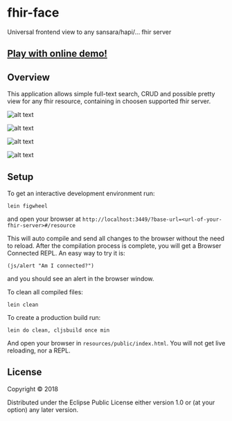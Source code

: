 # fhir-face

Universal frontend view to any sansara/hapi/... fhir server

## [Play with online demo!](https://codepen.io/Ivana-/project/full/DQNzwY/)

## Overview

This application allows simple full-text search, CRUD and possible pretty view
for any fhir resource, containing in choosen supported fhir server.
 
![alt text](https://user-images.githubusercontent.com/10473034/45783479-9199cb80-bc6e-11e8-959b-90f46b4c5a45.png "Reference graph view")

![alt text](https://user-images.githubusercontent.com/10473034/45785396-d0328480-bc74-11e8-8eaa-4fdfb54902b8.png "Resource grid view")

![alt text](https://user-images.githubusercontent.com/10473034/45785400-d4f73880-bc74-11e8-974b-e6616280ae87.png "Resource edit view")

![alt text](https://user-images.githubusercontent.com/10473034/45785406-dcb6dd00-bc74-11e8-9d57-35ab7462c8da.png "Resource edit view")


## Setup

To get an interactive development environment run:

    lein figwheel

and open your browser at `http://localhost:3449/?base-url=<url-of-your-fhir-server>#/resource`

This will auto compile and send all changes to the browser without the
need to reload. After the compilation process is complete, you will
get a Browser Connected REPL. An easy way to try it is:

    (js/alert "Am I connected?")

and you should see an alert in the browser window.

To clean all compiled files:

    lein clean

To create a production build run:

    lein do clean, cljsbuild once min

And open your browser in `resources/public/index.html`. You will not
get live reloading, nor a REPL. 

## License

Copyright © 2018

Distributed under the Eclipse Public License either version 1.0 or (at your option) any later version.
